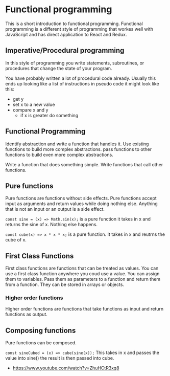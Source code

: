 # Functional programming 

This is a short introduction to functional programming. Functional programming 
is a different style of programming that workes well with JavaScript and has 
direct application to React and Redux. 

## Imperative/Procedural programming 

In this style of programming you write statements, subroutines, or procedures 
that change the state of your program. 

You have probably written a lot of procedural code already. Usually this ends 
up looking like a list of instructions in pseudo code it might look like this: 

- get y
- set x to a new value
- compare x and y
  - if x is greater do something
  


## Functional Programming 

Identify abstraction and write a function that handles it. 
Use existing functions to build more complex abstractions. 
pass functions to other functions to build even more complex abstractions. 

Write a function that does something simple. 
Write functions that call other functions. 

## Pure functions 

Pure functions are functions without side effects. 
Pure functions accept input as arguments and return
values while doing nothing else. Anything that is not an input or
an output is a side effect. 

`const sine = (x) => Math.sin(x);` is a pure function it takes in x and returns the sine of x. Nothing else happens. 

`const cube(x) => x * x * x;` is a pure function. It takes in x and reutrns the cube of x. 

## First Class Functions

First class functions are functions that can be treated as values. 
You can use a first class function anywhere you coud use a value. 
You can assign them to variables. Pass them as parameters to 
a function and return them from a function. They can be stored in 
arrays or objects. 

### Higher order functions 

Higher order functions are functions that take functions as input 
and return functions as output. 

## Composing functions 

Pure functions can be composed. 

`const sineCubed = (x) => cube(sine(x));` This takes in x and passes the value into sine() the
result is then passed into cube. 


- https://www.youtube.com/watch?v=ZhuHCtR3xq8


